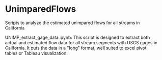# UnimparedFlows
Scripts to analyze the estimated unimpared flows for all streams in California

UNIMP_extract_gage_data.ipynb:  This script is designed to extract both actual and estimated flow data for all stream segments with USGS gages in California.  It puts the data in a "long" format, well suited to excel pivot tables or Tableau visualization.
